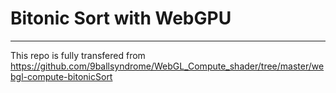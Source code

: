 # Bitonic Sort with WebGPU

---

This repo is fully transfered from https://github.com/9ballsyndrome/WebGL_Compute_shader/tree/master/webgl-compute-bitonicSort